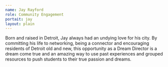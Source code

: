 ```yaml
---
name: Jay Rayford
role: Community Engagement 
portait: jay
layout: plain
---
```


Born and raised in Detroit, Jay always had an undying love for his city. By committing his life to networking, being a connector and encouraging residents of Detroit old and new, this opportunity as a Dream Director is a dream come true and an amazing way to use past experiences and grouped resources to push students to their true passion and dreams.